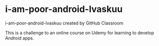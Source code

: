 # i-am-poor-android-Ivaskuu
i-am-poor-android-Ivaskuu created by GitHub Classroom

This is a challenge to an online course on Udemy for learning to develop Android apps.

